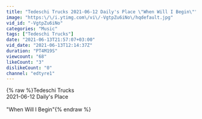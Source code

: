 ```yaml
---
title: "Tedeschi Trucks 2021-06-12 Daily's Place \"When Will I Begin\""
image: "https:\/\/i.ytimg.com\/vi\/-VgtpZu6iNo\/hqdefault.jpg"
vid_id: "-VgtpZu6iNo"
categories: "Music"
tags: ["Tedeschi Trucks"]
date: "2021-06-13T21:57:07+03:00"
vid_date: "2021-06-13T12:14:37Z"
duration: "PT4M19S"
viewcount: "68"
likeCount: "3"
dislikeCount: "0"
channel: "edtyre1"
---
```

{% raw %}Tedeschi Trucks <br />2021-06-12 Daily's Place <br /><br />&quot;When Will I Begin&quot;{% endraw %}
